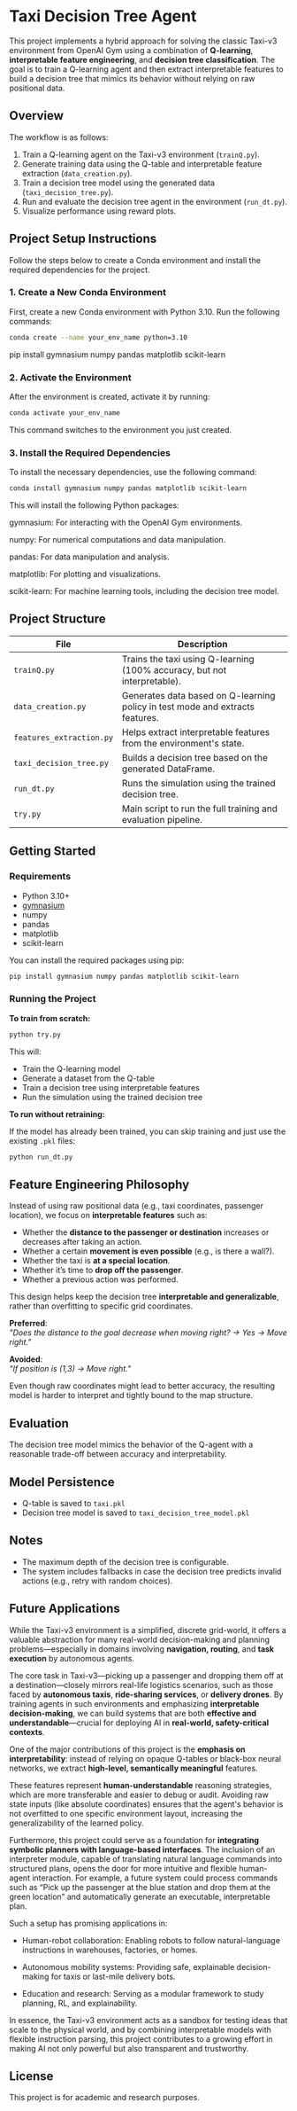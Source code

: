 # Taxi Decision Tree Agent

This project implements a hybrid approach for solving the classic Taxi-v3 environment from OpenAI Gym using a combination of **Q-learning**, **interpretable feature engineering**, and **decision tree classification**. The goal is to train a Q-learning agent and then extract interpretable features to build a decision tree that mimics its behavior without relying on raw positional data.

## Overview

The workflow is as follows:

1. Train a Q-learning agent on the Taxi-v3 environment (`trainQ.py`).
2. Generate training data using the Q-table and interpretable feature extraction (`data_creation.py`).
3. Train a decision tree model using the generated data (`taxi_decision_tree.py`).
4. Run and evaluate the decision tree agent in the environment (`run_dt.py`).
5. Visualize performance using reward plots.

## Project Setup Instructions

Follow the steps below to create a Conda environment and install the required dependencies for the project.

### 1. Create a New Conda Environment

First, create a new Conda environment with Python 3.10. Run the following commands:

```bash
conda create --name your_env_name python=3.10
```
pip install gymnasium numpy pandas matplotlib scikit-learn

### 2. Activate the Environment

After the environment is created, activate it by running:

```bash
conda activate your_env_name
```
This command switches to the environment you just created.

### 3. Install the Required Dependencies

To install the necessary dependencies, use the following command:

```bash
conda install gymnasium numpy pandas matplotlib scikit-learn
```

This will install the following Python packages:

gymnasium: For interacting with the OpenAI Gym environments.

numpy: For numerical computations and data manipulation.

pandas: For data manipulation and analysis.

matplotlib: For plotting and visualizations.

scikit-learn: For machine learning tools, including the decision tree model.

## Project Structure

| File | Description |
|------|-------------|
| `trainQ.py` | Trains the taxi using Q-learning (100% accuracy, but not interpretable). |
| `data_creation.py` | Generates data based on Q-learning policy in test mode and extracts features. |
| `features_extraction.py` | Helps extract interpretable features from the environment's state. |
| `taxi_decision_tree.py` | Builds a decision tree based on the generated DataFrame. |
| `run_dt.py` | Runs the simulation using the trained decision tree. |
| `try.py` | Main script to run the full training and evaluation pipeline. |

## Getting Started

### Requirements

- Python 3.10+
- [gymnasium](https://github.com/Farama-Foundation/Gymnasium)
- numpy
- pandas
- matplotlib
- scikit-learn

You can install the required packages using pip:

```bash
pip install gymnasium numpy pandas matplotlib scikit-learn
```

### Running the Project

**To train from scratch:**

```bash
python try.py
```

This will:
- Train the Q-learning model
- Generate a dataset from the Q-table
- Train a decision tree using interpretable features
- Run the simulation using the trained decision tree

**To run without retraining:**

If the model has already been trained, you can skip training and just use the existing `.pkl` files:

```bash
python run_dt.py
```

## Feature Engineering Philosophy

Instead of using raw positional data (e.g., taxi coordinates, passenger location), we focus on **interpretable features** such as:

- Whether the **distance to the passenger or destination** increases or decreases after taking an action.
- Whether a certain **movement is even possible** (e.g., is there a wall?).
- Whether the taxi is **at a special location**.
- Whether it’s time to **drop off the passenger**.
- Whether a previous action was performed.

This design helps keep the decision tree **interpretable and generalizable**, rather than overfitting to specific grid coordinates.

**Preferred**:  
_"Does the distance to the goal decrease when moving right? → Yes → Move right."_

**Avoided**:  
_"If position is (1,3) → Move right."_

Even though raw coordinates might lead to better accuracy, the resulting model is harder to interpret and tightly bound to the map structure.

## Evaluation

The decision tree model mimics the behavior of the Q-agent with a reasonable trade-off between accuracy and interpretability. 

## Model Persistence

- Q-table is saved to `taxi.pkl`
- Decision tree model is saved to `taxi_decision_tree_model.pkl`

## Notes

- The maximum depth of the decision tree is configurable.
- The system includes fallbacks in case the decision tree predicts invalid actions (e.g., retry with random choices).

## Future Applications

While the Taxi-v3 environment is a simplified, discrete grid-world, it offers a valuable abstraction for many real-world decision-making and planning problems—especially in domains involving **navigation, routing**, and **task execution** by autonomous agents.

The core task in Taxi-v3—picking up a passenger and dropping them off at a destination—closely mirrors real-life logistics scenarios, such as those faced by **autonomous taxis**, **ride-sharing services**, or **delivery drones**. By training agents in such environments and emphasizing **interpretable decision-making**, we can build systems that are both **effective and understandable**—crucial for deploying AI in **real-world, safety-critical contexts**.

One of the major contributions of this project is the **emphasis on interpretability**: instead of relying on opaque Q-tables or black-box neural networks, we extract **high-level, semantically meaningful** features.

These features represent **human-understandable** reasoning strategies, which are more transferable and easier to debug or audit. Avoiding raw state inputs (like absolute coordinates) ensures that the agent's behavior is not overfitted to one specific environment layout, increasing the generalizability of the learned policy.

Furthermore, this project could serve as a foundation for **integrating symbolic planners with language-based interfaces**. The inclusion of an interpreter module, capable of translating natural language commands into structured plans, opens the door for more intuitive and flexible human-agent interaction. For example, a future system could process commands such as “Pick up the passenger at the blue station and drop them at the green location” and automatically generate an executable, interpretable plan.

Such a setup has promising applications in:

- Human-robot collaboration: Enabling robots to follow natural-language instructions in warehouses, factories, or homes.

- Autonomous mobility systems: Providing safe, explainable decision-making for taxis or last-mile delivery bots.

- Education and research: Serving as a modular framework to study planning, RL, and explainability.

In essence, the Taxi-v3 environment acts as a sandbox for testing ideas that scale to the physical world, and by combining interpretable models with flexible instruction parsing, this project contributes to a growing effort in making AI not only powerful but also transparent and trustworthy.

## License

This project is for academic and research purposes.
